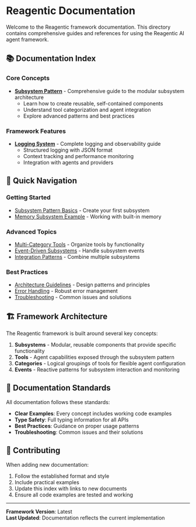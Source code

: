 # Reagentic Documentation
<generated>
Welcome to the Reagentic framework documentation. This directory contains comprehensive guides and references for using the Reagentic AI agent framework.

## 📚 Documentation Index

### Core Concepts

- **[Subsystem Pattern](SUBSYSTEM_PATTERN.md)** - Comprehensive guide to the modular subsystem architecture
  - Learn how to create reusable, self-contained components
  - Understand tool categorization and agent integration
  - Explore advanced patterns and best practices

### Framework Features

- **[Logging System](LOGGING.md)** - Complete logging and observability guide
  - Structured logging with JSON format
  - Context tracking and performance monitoring
  - Integration with agents and providers

## 🚀 Quick Navigation

### Getting Started
- [Subsystem Pattern Basics](SUBSYSTEM_PATTERN.md#quick-start) - Create your first subsystem
- [Memory Subsystem Example](SUBSYSTEM_PATTERN.md#memory-subsystem-example) - Working with built-in memory

### Advanced Topics
- [Multi-Category Tools](SUBSYSTEM_PATTERN.md#multi-category-tools) - Organize tools by functionality
- [Event-Driven Subsystems](SUBSYSTEM_PATTERN.md#event-driven-subsystems) - Handle subsystem events
- [Integration Patterns](SUBSYSTEM_PATTERN.md#integration-patterns) - Combine multiple subsystems

### Best Practices
- [Architecture Guidelines](SUBSYSTEM_PATTERN.md#architecture) - Design patterns and principles
- [Error Handling](SUBSYSTEM_PATTERN.md#best-practices) - Robust error management
- [Troubleshooting](SUBSYSTEM_PATTERN.md#troubleshooting) - Common issues and solutions

## 🏗️ Framework Architecture

The Reagentic framework is built around several key concepts:

1. **Subsystems** - Modular, reusable components that provide specific functionality
2. **Tools** - Agent capabilities exposed through the subsystem pattern
3. **Categories** - Logical groupings of tools for flexible agent configuration
4. **Events** - Reactive patterns for subsystem interaction and monitoring

## 📖 Documentation Standards

All documentation follows these standards:
- **Clear Examples**: Every concept includes working code examples
- **Type Safety**: Full typing information for all APIs
- **Best Practices**: Guidance on proper usage patterns
- **Troubleshooting**: Common issues and their solutions

## 🤝 Contributing

When adding new documentation:
1. Follow the established format and style
2. Include practical examples
3. Update this index with links to new documents
4. Ensure all code examples are tested and working

---

**Framework Version**: Latest  
**Last Updated**: Documentation reflects the current implementation 
